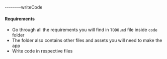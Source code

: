 --------writeCode

#### Requirements

- Go through all the requirements you will find in `TODO.md` file inside `code` folder
- The folder also contains other files and assets you will need to make the app
- Write code in respective files
